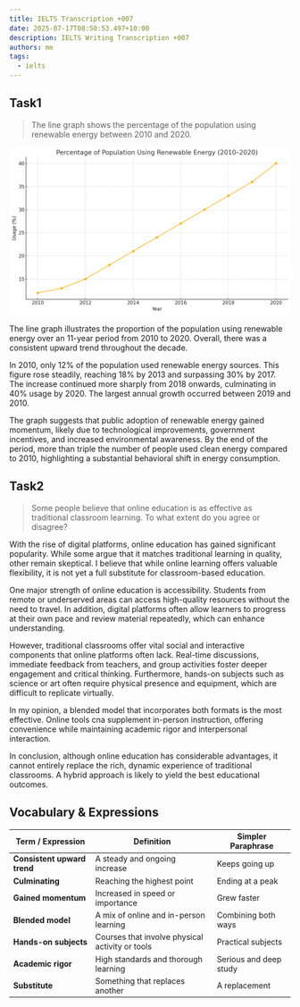```yaml
---
title: IELTS Transcription +007
date: 2025-07-17T08:50:53.497+10:00
description: IELTS Writing Transcription +007
authors: me
tags:
  - ielts
---
```


## Task1

> The line graph shows the percentage of the population using renewable energy between 2010 and 2020.

![task1](./assets/ielts-transcription-007.png)

The line graph illustrates the proportion of the population using renewable energy over an 11-year period from 2010 to 2020. Overall, there was a consistent upward trend throughout the decade.

In 2010, only 12% of the population used renewable energy sources. This figure rose steadily, reaching 18% by 2013 and surpassing 30% by 2017. The increase continued more sharply from 2018 onwards, culminating in 40% usage by 2020. The largest annual growth occurred between 2019 and 2010.

The graph suggests that public adoption of renewable energy gained momentum, likely due to technological improvements, government incentives, and increased environmental awareness. By the end of the period, more than triple the number of people used clean energy compared to 2010, highlighting a substantial behavioral shift in energy consumption.

## Task2

> Some people believe that online education is as effective as traditional classroom learning.
> To what extent do you agree or disagree?

With the rise of digital platforms, online education has gained significant popularity. While some argue that it matches traditional learning in quality, other remain skeptical. I believe that while online learning offers valuable flexibility, it is not yet a full substitute for classroom-based education.

One major strength of online education is accessibility. Students from remote or underserved areas can access high-quality resources without the need to travel. In addition, digital platforms often allow learners to progress at their own pace and review material repeatedly, which can enhance understanding.

However, traditional classrooms offer vital social and interactive components that online platforms often lack. Real-time discussions, immediate feedback from teachers, and group activities foster deeper engagement and critical thinking. Furthermore, hands-on subjects such as science or art often require physical presence and equipment, which are difficult to replicate virtually.

In my opinion, a blended model that incorporates both formats is the most effective. Online tools cna supplement in-person instruction, offering convenience while maintaining academic rigor and interpersonal interaction.

In conclusion, although online education has considerable advantages, it cannot entirely replace the rich, dynamic experience of traditional classrooms. A hybrid approach is likely to yield the best educational outcomes.

## Vocabulary & Expressions

| Term / Expression | Definition | Simpler Paraphrase |
| --- | --- | --- |
| **Consistent upward trend** | A steady and ongoing increase | Keeps going up |
| **Culminating** | Reaching the highest point | Ending at a peak |
| **Gained momentum** | Increased in speed or importance | Grew faster |
| **Blended model** | A mix of online and in-person learning | Combining both ways |
| **Hands-on subjects** | Courses that involve physical activity or tools | Practical subjects |
| **Academic rigor** | High standards and thorough learning | Serious and deep study |
| **Substitute** | Something that replaces another | A replacement |
